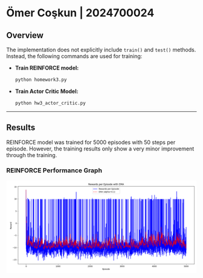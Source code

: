 # **Ömer Coşkun | 2024700024**

## **Overview**

The implementation does not explicitly include `train()` and `test()` methods. Instead, the following commands are used for training:

- **Train REINFORCE model:**
  ```bash
  python homework3.py
  ```
- **Train Actor Critic Model:**
  ```bash
  python hw3_actor_critic.py
  ```

---

## **Results**

REINFORCE model was trained for 5000 episodes with 50 steps per episode. However, the training results only show a very minor improvement through the training.

### **REINFORCE Performance Graph**
![REINFORCE Graph](REINFORCE_plot.png)
